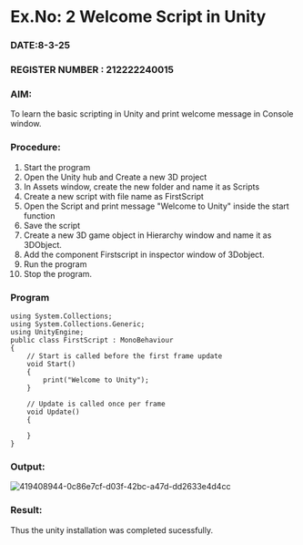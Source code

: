 # Ex.No: 2  Welcome Script in Unity
### DATE:8-3-25                                                                            
### REGISTER NUMBER : 212222240015
### AIM: 
 To learn the basic scripting in Unity and print welcome message in Console window. 
### Procedure:
1. Start the program
2. Open the Unity hub and Create a new 3D project
3. In Assets window, create the new folder and name it as Scripts
4. Create a new script with file name as FirstScript
5. Open the Script and print message "Welcome to Unity" inside the start function
6. Save the script
7. Create a new 3D game object in Hierarchy window and name it as 3DObject.
8. Add the component Firstscript in inspector window of 3Dobject.
9. Run the program
10. Stop the program.
### Program 
```
using System.Collections;
using System.Collections.Generic;
using UnityEngine;
public class FirstScript : MonoBehaviour
{
    // Start is called before the first frame update
    void Start()
    {
        print("Welcome to Unity");
    }

    // Update is called once per frame
    void Update()
    {
        
    }
}
```
### Output:

![419408944-0c86e7cf-d03f-42bc-a47d-dd2633e4d4cc](https://github.com/user-attachments/assets/e8e5e002-0cfb-40eb-8eee-4f8a1bba24f1)


### Result:
Thus the unity installation was completed sucessfully.
